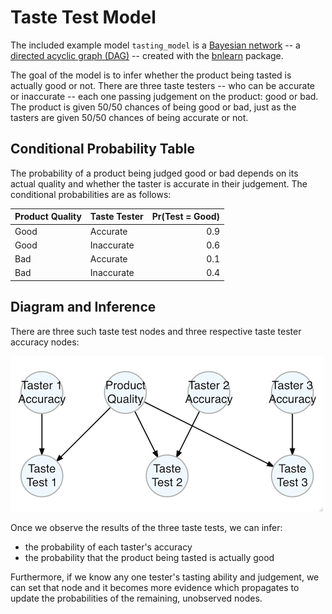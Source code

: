 # Taste Test Model

The included example model `tasting_model` is a [Bayesian network](https://en.wikipedia.org/wiki/Bayesian_network) -- a [directed acyclic graph (DAG)](https://en.wikipedia.org/wiki/Directed_acyclic_graph) -- created with the [bnlearn](http://www.bnlearn.com/) package.

The goal of the model is to infer whether the product being tasted is actually good or not. There are three taste testers -- who can be accurate or inaccurate -- each one passing judgement on the product: good or bad. The product is given 50/50 chances of being good or bad, just as the tasters are given 50/50 chances of being accurate or not.

## Conditional Probability Table

The probability of a product being judged good or bad depends on its actual quality and whether the taster is accurate in their judgement. The conditional probabilities are as follows:

| Product Quality | Taste Tester | Pr(Test = Good) |
|:----------------|:-------------|----------------:|
| Good            | Accurate     |             0.9 |
| Good            | Inaccurate   |             0.6 |
| Bad             | Accurate     |             0.1 |
| Bad             | Inaccurate   |             0.4 |

## Diagram and Inference

There are three such taste test nodes and three respective taste tester accuracy nodes:

![Taste test model diagram](tasting.png)

Once we observe the results of the three taste tests, we can infer:

- the probability of each taster's accuracy
- the probability that the product being tasted is actually good

Furthermore, if we know any one tester's tasting ability and judgement, we can set that node and it becomes more evidence which propagates to update the probabilities of the remaining, unobserved nodes.
